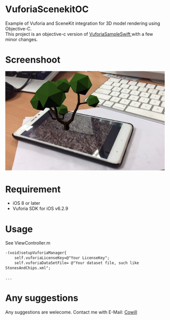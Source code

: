 # VuforiaScenekitOC
Example of Vuforia and SceneKit integration for 3D model rendering using Objective-C.<Br/>
This project is an objective-c version of [ VuforiaSampleSwift ]( https://github.com/yshrkt/VuforiaSampleSwift "https://github.com/yshrkt/VuforiaSampleSwift")
 with a few minor changes.

# Screenshoot
![demo](https://raw.githubusercontent.com/CoWillChen/VuforiaScenekitOC/master/demo.jpeg)

# Requirement
* iOS 8 or later
* Vuforia SDK for iOS v6.2.9

# Usage

See ViewController.m<Br/>
```
-(void)setupVuforiaManager{
    self.vuforiaLicenseKey=@"Your LicenseKey";
    self.vuforiaDataSetFile= @"Your dataset file, such like StonesAndChips.xml";

...
```
# Any suggestions
Any suggestions are welecome. Contact me with E-Mail: [Cowill](mailto:cowill@foxmail.com)
